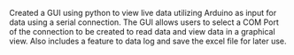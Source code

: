Created a GUI using python to view live data utilizing Arduino as input for data using a serial connection. The GUI allows users to select a COM Port of the connection to be created to read data and view data in a graphical view.  Also includes a feature to data log and save the excel file for later use.
